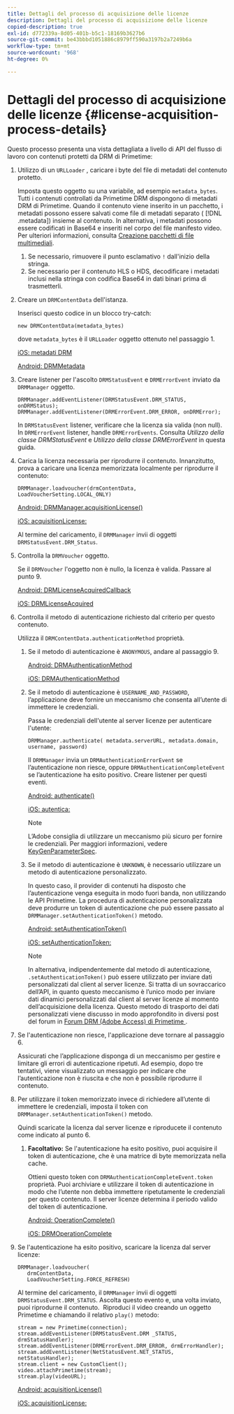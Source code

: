 ```yaml
---
title: Dettagli del processo di acquisizione delle licenze
description: Dettagli del processo di acquisizione delle licenze
copied-description: true
exl-id: d772339a-8d05-401b-b5c1-18169b3627b6
source-git-commit: be43bbbd1051886c8979ff590a3197b2a7249b6a
workflow-type: tm+mt
source-wordcount: '968'
ht-degree: 0%

---
```


# Dettagli del processo di acquisizione delle licenze {#license-acquisition-process-details}

Questo processo presenta una vista dettagliata a livello di API del flusso di lavoro con contenuti protetti da DRM di Primetime:

1. Utilizzo di un `URLLoader` , caricare i byte del file di metadati del contenuto protetto.

   Imposta questo oggetto su una variabile, ad esempio `metadata_bytes`. Tutti i contenuti controllati da Primetime DRM dispongono di metadati DRM di Primetime. Quando il contenuto viene inserito in un pacchetto, i metadati possono essere salvati come file di metadati separato ( [!DNL .metadata]) insieme al contenuto. In alternativa, i metadati possono essere codificati in Base64 e inseriti nel corpo del file manifesto video. Per ulteriori informazioni, consulta [Creazione pacchetti di file multimediali](../protecting-content/packaging-media-overview/packaging-media-files.md).
   1. Se necessario, rimuovere il punto esclamativo `!` dall&#39;inizio della stringa.
   1. Se necessario per il contenuto HLS o HDS, decodificare i metadati inclusi nella stringa con codifica Base64 in dati binari prima di trasmetterli.
1. Creare un `DRMContentData` dell&#39;istanza.

   Inserisci questo codice in un blocco try-catch:

   ```
   new DRMContentData(metadata_bytes)
   ```

   dove `metadata_bytes` è il `URLLoader` oggetto ottenuto nel passaggio 1.

   [iOS: metadati DRM](https://help.adobe.com/en_US/primetime/api/drm-apis/client/ios/interface_d_r_m_metadata.html)

   [Android: DRMMetadata](https://help.adobe.com/en_US/primetime/api/drm-apis/client/android/index.html)

1. Creare listener per l&#39;ascolto `DRMStatusEvent` e `DRMErrorEvent` inviato da `DRMManager` oggetto.

   ```
   DRMManager.addEventListener(DRMStatusEvent.DRM_STATUS, onDRMStatus); 
   DRMManager.addEventListener(DRMErrorEvent.DRM_ERROR, onDRMError);
   ```

   In `DRMStatusEvent` listener, verificare che la licenza sia valida (non null). In `DRMErrorEvent` listener, handle `DRMErrorEvents`. Consulta *Utilizzo della classe DRMStatusEvent* e *Utilizzo della classe DRMErrorEvent* in questa guida.

1. Carica la licenza necessaria per riprodurre il contenuto.
Innanzitutto, prova a caricare una licenza memorizzata localmente per riprodurre il contenuto:

   ```
   DRMManager.loadvoucher(drmContentData, LoadVoucherSetting.LOCAL_ONLY)
   ```

   [Android: DRMManager.acquisitionLicense()](https://help.adobe.com/en_US/primetime/api/drm-apis/client/android/com/adobe/ave/drm/DRMManager.html#acquireLicense(com.adobe.ave.drm.DRMMetadata,%20com.adobe.ave.drm.DRMAcquireLicenseSettings,%20com.adobe.ave.drm.DRMOperationErrorCallback,%20com.adobe.ave.drm.DRMLicenseAcquiredCallback))

   [iOS: acquisitionLicense:](https://help.adobe.com/en_US/primetime/api/drm-apis/client/ios/interface_d_r_m_manager.html#a52accb5ed5b49d6e5d91277d78279f1b)

   Al termine del caricamento, il `DRMManager` invii di oggetti `DRMStatusEvent.DRM_Status`.

1. Controlla la `DRMVoucher` oggetto.


   Se il `DRMVoucher` l&#39;oggetto non è nullo, la licenza è valida. Passare al punto 9.

   [Android: DRMLicenseAcquiredCallback](https://help.adobe.com/en_US/primetime/api/drm-apis/client/android/com/adobe/ave/drm/DRMLicenseAcquiredCallback.html)

   [iOS: DRMLicenseAcquired](https://help.adobe.com/en_US/primetime/api/drm-apis/client/ios/_d_r_m_interface_8h.html#afe5a9e3a003f312ee268d9b00927fa6d)
1. Controlla il metodo di autenticazione richiesto dal criterio per questo contenuto.

   Utilizza il `DRMContentData.authenticationMethod` proprietà.
   1. Se il metodo di autenticazione è `ANONYMOUS`, andare al passaggio 9. 

      [Android: DRMAuthenticationMethod](https://help.adobe.com/en_US/primetime/api/drm-apis/client/android/index.html?com/adobe/ave/drm/DRMLicenseAcquiredCallback.html)

      [iOS: DRMAuthenticationMethod](https://help.adobe.com/en_US/primetime/api/drm-apis/client/ios/_d_r_m_interface_8h.html#a2003f29af93898b52a4123c2dd92c457)
   1. Se il metodo di autenticazione è `USERNAME_AND_PASSWORD`, l’applicazione deve fornire un meccanismo che consenta all’utente di immettere le credenziali.

      Passa le credenziali dell&#39;utente al server licenze per autenticare l&#39;utente:

      ```
      DRMManager.authenticate( metadata.serverURL, metadata.domain, username, password)
      ```

      Il `DRMManager` invia un `DRMAuthenticationErrorEvent` se l’autenticazione non riesce, oppure `DRMAuthenticationCompleteEvent` se l’autenticazione ha esito positivo. Creare listener per questi eventi.

      [Android: authenticate()](https://help.adobe.com/en_US/primetime/api/drm-apis/client/android/com/adobe/ave/drm/DRMManager.html#authenticate(com.adobe.ave.drm.DRMMetadata,%20java.lang.String,%20java.lang.String,%20java.lang.String,%20java.lang.String,%20com.adobe.ave.drm.DRMOperationErrorCallback,%20com.adobe.ave.drm.DRMAuthenticationCompleteCallback))

      [iOS: autentica:](https://help.adobe.com/en_US/primetime/api/drm-apis/client/ios/interface_d_r_m_manager.html#a169c1441f196a834094a8e0f5ecb4aca)

      >[!NOTE]
      >
      >L’Adobe consiglia di utilizzare un meccanismo più sicuro per fornire le credenziali. Per maggiori informazioni, vedere [KeyGenParameterSpec](https://developer.android.com/reference/android/security/keystore/KeyGenParameterSpec.html).

   1. Se il metodo di autenticazione è `UNKNOWN`, è necessario utilizzare un metodo di autenticazione personalizzato.

      In questo caso, il provider di contenuti ha disposto che l’autenticazione venga eseguita in modo fuori banda, non utilizzando le API Primetime. La procedura di autenticazione personalizzata deve produrre un token di autenticazione che può essere passato al `DRMManager.setAuthenticationToken()` metodo.

      [Android: setAuthenticationToken()](https://help.adobe.com/en_US/primetime/api/drm-apis/client/android/com/adobe/ave/drm/DRMManager.html#setAuthenticationToken(com.adobe.ave.drm.DRMMetadata,%20java.lang.String,%20byte[],%20com.adobe.ave.drm.DRMOperationErrorCallback,%20com.adobe.ave.drm.DRMOperationCompleteCallback))

      [iOS: setAuthenticationToken:](https://help.adobe.com/en_US/primetime/api/drm-apis/client/ios/interface_d_r_m_manager.html#a17884b5d9bcc5b0b39503f61140f9b09)

      >[!NOTE]
      >
      >In alternativa, indipendentemente dal metodo di autenticazione, `.setAuthenticationToken()` può essere utilizzato per inviare dati personalizzati dal client al server licenze. Si tratta di un sovraccarico dell’API, in quanto questo meccanismo è l’unico modo per inviare dati dinamici personalizzati dal client al server licenze al momento dell’acquisizione della licenza. Questo metodo di trasporto dei dati personalizzati viene discusso in modo approfondito in diversi post del forum in [Forum DRM (Adobe Access) di Primetime ](https://forums.adobe.com/community/adobe_access).

1. Se l&#39;autenticazione non riesce, l&#39;applicazione deve tornare al passaggio 6.

   Assicurati che l’applicazione disponga di un meccanismo per gestire e limitare gli errori di autenticazione ripetuti. Ad esempio, dopo tre tentativi, viene visualizzato un messaggio per indicare che l’autenticazione non è riuscita e che non è possibile riprodurre il contenuto.
1. Per utilizzare il token memorizzato invece di richiedere all’utente di immettere le credenziali, imposta il token con `DRMManager.setAuthenticationToken()` metodo.

   Quindi scaricate la licenza dal server licenze e riproducete il contenuto come indicato al punto 6.
   1. **Facoltativo:** Se l&#39;autenticazione ha esito positivo, puoi acquisire il token di autenticazione, che è una matrice di byte memorizzata nella cache.

      Ottieni questo token con `DRMAuthenticationCompleteEvent.token` proprietà. Puoi archiviare e utilizzare il token di autenticazione in modo che l’utente non debba immettere ripetutamente le credenziali per questo contenuto. Il server licenze determina il periodo valido del token di autenticazione.

      [Android: OperationComplete()](https://help.adobe.com/en_US/primetime/api/drm-apis/client/android/com/adobe/ave/drm/DRMOperationCompleteCallback.html)

      [iOS: DRMOperationComplete](https://help.adobe.com/en_US/primetime/api/drm-apis/client/ios/_d_r_m_interface_8h.html#a5f2392ec6661b51bf7b0df71cd514731)
1. Se l&#39;autenticazione ha esito positivo, scaricare la licenza dal server licenze:

   ```
   DRMManager.loadvoucher( 
      drmContentData, 
      LoadVoucherSetting.FORCE_REFRESH)
   ```

   Al termine del caricamento, il `DRMManager` invii di oggetti `DRMStatusEvent.DRM_STATUS`. Ascolta questo evento e, una volta inviato, puoi riprodurne il contenuto.  Riproduci il video creando un oggetto Primetime e chiamando il relativo `play()` metodo:

   ```
   stream = new Primetime(connection); 
   stream.addEventListener(DRMStatusEvent.DRM _STATUS, drmStatusHandler); 
   stream.addEventListener(DRMErrorEvent.DRM_ERROR, drmErrorHandler); 
   stream.addEventListener(NetStatusEvent.NET_STATUS, netStatusHandler); 
   stream.client = new CustomClient(); 
   video.attachPrimetime(stream); 
   stream.play(videoURL);
   ```

   [Android: acquisitionLicense()](https://help.adobe.com/en_US/primetime/api/drm-apis/client/android/com/adobe/ave/drm/DRMManager.html#acquireLicense(com.adobe.ave.drm.DRMMetadata,%20com.adobe.ave.drm.DRMAcquireLicenseSettings,%20com.adobe.ave.drm.DRMOperationErrorCallback,%20com.adobe.ave.drm.DRMLicenseAcquiredCallback))

   [iOS: acquisitionLicense:](https://help.adobe.com/en_US/primetime/api/drm-apis/client/ios/interface_d_r_m_manager.html#a52accb5ed5b49d6e5d91277d78279f1b)
